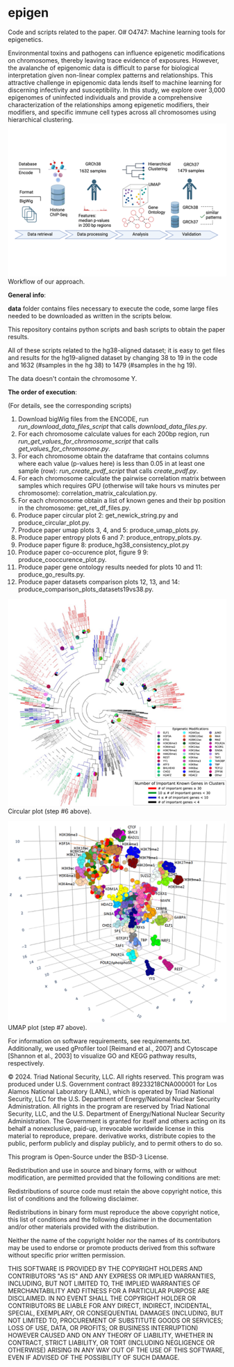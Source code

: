 # epigen
Code and scripts related to the paper. O# O4747: Machine learning tools for epigenetics.

Environmental toxins and pathogens can influence epigenetic modifications on chromosomes, thereby leaving trace evidence of exposures. However, the avalanche of epigenomic data is difficult to parse for biological interpretation given non-linear complex patterns and relationships. This attractive challenge in epigenomic data lends itself to machine learning for discerning infectivity and susceptibility. In this study, we explore over 3,000 epigenomes of uninfected individuals and provide a comprehensive characterization of the relationships among epigenetic modifiers, their modifiers, and specific immune cell types across all chromosomes using hierarchical clustering.
![Workflow of our approach](biorenderfig.png)
Workflow of our approach.


**General info**: 

**data** folder contains files necessary to execute the code, some large files needed to be downloaded as written in the scripts below.

This repository contains python scripts and bash scripts to obtain the paper results. 

All of these scripts related to the hg38-aligned dataset; it is easy to get files and results for the hg19-aligned dataset by changing 38 to 19 in the code and 1632 (#samples in the hg 38) to 1479 (#samples in the hg 19).

The data doesn't contain the chromosome Y.

**The order of execution**:

(For details, see the corresponding scripts)

1. Download bigWig files from the ENCODE, run _run_download_data_files_script_ that calls _download_data_files.py_.
2. For each chromosome calculate values for each 200bp region, run _run_get_values_for_chromosome_script_ that calls _get_values_for_chromosome.py_.
3. For each chromosome obtain the dataframe that contains columns where each value (p-values here) is less than 0.05 in at least one sample (row):  _run_create_pvdf_script_ that calls _create_pvdf.py_.
4. For each chromosome calculate the pairwise correlation matrix between samples which requires GPU (otherwise will take hours vs minutes per chromosome): correlation_matrix_calculation.py.
5. For each chromosome obtain a list of known genes and their bp position in the chromosome: get_ret_df_files.py.
6. Produce paper circular plot 2: get_newick_string.py and produce_circular_plot.py.
7. Produce paper umap plots 3, 4, and 5: produce_umap_plots.py.
8. Produce paper entropy plots 6 and 7: produce_entropy_plots.py.
9. Produce paper figure 8: produce_hg38_consistency_plot.py
10. Produce paper co-occurence plot, figure 9 9: produce_cooccurence_plot.py. 
11. Produce paper gene ontology results needed for plots 10 and 11: produce_go_results.py.
12. Produce paper datasets comparison plots 12, 13, and 14: produce_comparison_plots_datasets19vs38.py.


![Circular plot (step #6 above)](patch_circle_plot.png)
Circular plot (step #6 above).

![UMAP plot (step #7 above)](umap_100_marks_hg38.png)
UMAP plot (step #7 above).

For information on software requirements, see requirements.txt. Additionally, we used gProfiler tool [Reimand et al., 2007] and Cytoscape [Shannon et al.,
2003] to visualize GO and KEGG pathway results, respectively.

© 2024. Triad National Security, LLC. All rights reserved.
This program was produced under U.S. Government contract 89233218CNA000001 for Los Alamos National Laboratory (LANL), which is operated by Triad National Security, LLC for the U.S. Department of Energy/National Nuclear Security Administration. All rights in the program are reserved by Triad National Security, LLC, and the U.S. Department of Energy/National Nuclear Security Administration. The Government is granted for itself and others acting on its behalf a nonexclusive, paid-up, irrevocable worldwide license in this material to reproduce, prepare. derivative works, distribute copies to the public, perform publicly and display publicly, and to permit others to do so.

 
This program is Open-Source under the BSD-3 License.
 
Redistribution and use in source and binary forms, with or without modification, are permitted provided that the following conditions are met:
 
Redistributions of source code must retain the above copyright notice, this list of conditions and the following disclaimer.
 
Redistributions in binary form must reproduce the above copyright notice, this list of conditions and the following disclaimer in the documentation and/or other materials provided with the distribution.
 
Neither the name of the copyright holder nor the names of its contributors may be used to endorse or promote products derived from this software without specific prior written permission.

THIS SOFTWARE IS PROVIDED BY THE COPYRIGHT HOLDERS AND CONTRIBUTORS "AS IS" AND ANY EXPRESS OR IMPLIED WARRANTIES, INCLUDING, BUT NOT LIMITED TO, THE IMPLIED WARRANTIES OF MERCHANTABILITY AND FITNESS FOR A PARTICULAR PURPOSE ARE DISCLAIMED. IN NO EVENT SHALL THE COPYRIGHT HOLDER OR CONTRIBUTORS BE LIABLE FOR ANY DIRECT, INDIRECT, INCIDENTAL, SPECIAL, EXEMPLARY, OR CONSEQUENTIAL DAMAGES (INCLUDING, BUT NOT LIMITED TO, PROCUREMENT OF SUBSTITUTE GOODS OR SERVICES; LOSS OF USE, DATA, OR PROFITS; OR BUSINESS INTERRUPTION) HOWEVER CAUSED AND ON ANY THEORY OF LIABILITY, WHETHER IN CONTRACT, STRICT LIABILITY, OR TORT (INCLUDING NEGLIGENCE OR OTHERWISE) ARISING IN ANY WAY OUT OF THE USE OF THIS SOFTWARE, EVEN IF ADVISED OF THE POSSIBILITY OF SUCH DAMAGE.
 
